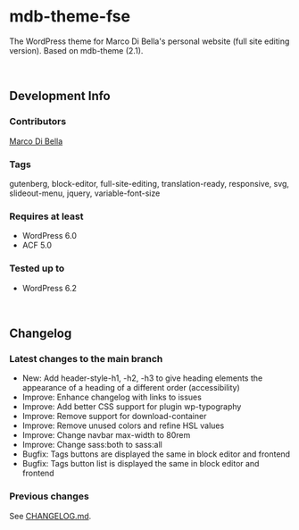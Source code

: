 # mdb-theme-fse
The WordPress theme for Marco Di Bella's personal website (full site editing version). Based on mdb-theme (2.1).

<br>

## Development Info

### Contributors
[Marco Di Bella](https://github.com/mdibella-dev)

### Tags
gutenberg, block-editor, full-site-editing, translation-ready, responsive, svg, slideout-menu, jquery, variable-font-size

### Requires at least

* WordPress 6.0
* ACF 5.0

### Tested up to

* WordPress 6.2

<br>

## Changelog

### Latest changes to the main branch

* New: Add header-style-h1, -h2, -h3 to give heading elements the appearance of a heading of a different order (accessibility)
* Improve: Enhance changelog with links to issues
* Improve: Add better CSS support for plugin wp-typography
* Improve: Remove support for download-container
* Improve: Remove unused colors and refine HSL values
* Improve: Change navbar max-width to 80rem
* Improve: Change sass:both to sass:all
* Bugfix: Tags buttons are displayed the same in block editor and frontend
* Bugfix: Tags button list is displayed the same in block editor and frontend

### Previous changes

See [CHANGELOG.md](https://github.com/mdibella-dev/mdb-theme-fse/blob/main/CHANGELOG.md).
